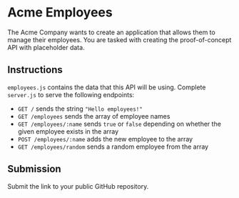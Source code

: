 # Acme Employees

The Acme Company wants to create an application that allows them to manage their employees. You are tasked with creating the proof-of-concept API with placeholder data.

## Instructions

`employees.js` contains the data that this API will be using. Complete `server.js` to serve the following endpoints:

- `GET /` sends the string `"Hello employees!"`
- `GET /employees` sends the array of employee names
- `GET /employees/:name` sends `true` or `false` depending on whether the given employee exists in the array
- `POST /employees/:name` adds the new employee to the array
- `GET /employees/random` sends a random employee from the array

## Submission

Submit the link to your public GitHub repository.

